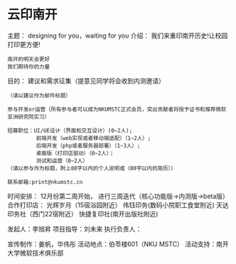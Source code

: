 云印南开
==========

主题： 
	designing for you，waiting for you
介绍：
	我们来重印南开历史!让校园打印更方便!

	南开的明天会更好
	我们期待你的力量

目的： 
	建议和需求征集（提意见同学将会收到内测邀请）


	（请以建议作为邮件标题）

	参与开发or运营（所有参与者可以成为NKUMSTC正式会员，突出贡献者将授予证书和推荐微软亚洲研究院实习）

	招募职位：UI/UE设计（界面和交互设计）(0~2人);
			 前端开发（web实现或者移动端适配）（1~2人）;
			 后端开发（php或者服务器部署）（1~3人）;
			 桌面版（打印店驱动）（0~2人）；
			 测试和运营（0~2人）
	（请以参与作为标题，附上80字以内的个人说明或（80字以内的简历））

	联系邮箱:print@nkumstc.cn
时间安排：
		12月份第二周开始，
		进行三周迭代（核心功能版->内测版->beta版）
合作打印店：
		光辉岁月（15宿浴园附近）
		伟钰印务(数码小院职工食堂附近)
		天达印务社（西门22宿附近）
		快捷复印社(南开出版社附近)

发起人：李旭昇
项目指导：刘未来
执行负责人：

宣传制作：姜帆，华伟彤
活动地点：伯苓楼601（NKU MSTC）
活动支持：南开大学微软技术俱乐部